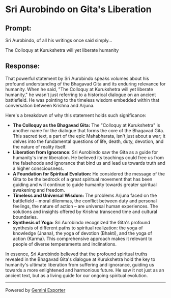 <!--exported-from-gemini-ai-->

# Sri Aurobindo on Gita's Liberation

## Prompt:
Sri Aurobindo, of all his writings once said simply...

The Colloquy at Kurukshetra will yet liberate humanity

## Response:
That powerful statement by Sri Aurobindo speaks volumes about his profound understanding of the Bhagavad Gita and its enduring relevance for humanity. When he said, "The Colloquy at Kurukshetra will yet liberate humanity," he wasn't just referring to a historical dialogue on an ancient battlefield. He was pointing to the timeless wisdom embedded within that conversation between Krishna and Arjuna.

Here's a breakdown of why this statement holds such significance:

*   **The Colloquy as the Bhagavad Gita:** The "Colloquy at Kurukshetra" is another name for the dialogue that forms the core of the Bhagavad Gita. This sacred text, a part of the epic Mahabharata, isn't just about a war; it delves into the fundamental questions of life, death, duty, devotion, and the nature of reality itself.
*   **Liberation from Ignorance:** Sri Aurobindo saw the Gita as a guide for humanity's inner liberation. He believed its teachings could free us from the falsehoods and ignorance that bind us and lead us towards truth and a higher consciousness.
*   **A Foundation for Spiritual Evolution:** He considered the message of the Gita to be the bedrock of a great spiritual movement that has been guiding and will continue to guide humanity towards greater spiritual awakening and freedom.
*   **Timeless and Universal Wisdom:** The problems Arjuna faced on the battlefield – moral dilemmas, the conflict between duty and personal feelings, the nature of action – are universal human experiences. The solutions and insights offered by Krishna transcend time and cultural boundaries.
*   **Synthesis of Yoga:** Sri Aurobindo recognized the Gita's profound synthesis of different paths to spiritual realization: the yoga of knowledge (Jnana), the yoga of devotion (Bhakti), and the yoga of action (Karma). This comprehensive approach makes it relevant to people of diverse temperaments and inclinations.

In essence, Sri Aurobindo believed that the profound spiritual truths revealed in the Bhagavad Gita's dialogue at Kurukshetra hold the key to humanity's ultimate liberation from suffering and ignorance, guiding us towards a more enlightened and harmonious future. He saw it not just as an ancient text, but as a living guide for our ongoing spiritual evolution.



---
Powered by [Gemini Exporter](https://www.geminiexporter.com)